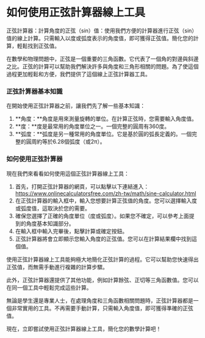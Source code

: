 如何使用正弦計算器線上工具
=============

正弦計算器：計算角度的正弦（sin）值：使用我們方便的計算器進行正弦（sin）值的線上計算。只需輸入以度或弧度表示的角度值，即可獲得正弦值。簡化您的計算，輕鬆找到正弦值。

在數學和物理問題中，正弦是一個重要的三角函數。它代表了一個角的對邊與斜邊之比。正弦的計算可以幫助我們解決許多與角度和三角形相關的問題。為了使這個過程更加輕鬆和方便，我們提供了這個線上正弦計算器工具。

### 正弦計算器基本知識

在開始使用正弦計算器之前，讓我們先了解一些基本知識：

1. **角度：**角度是用來測量旋轉的單位。在計算正弦時，您需要輸入角度值。
2. **度：**度是最常用的角度單位之一。一個完整的圓周有360度。
3. **弧度：**弧度是另一種常用的角度單位。它是基於圓的弧長定義的。一個完整的圓周約等於6.28個弧度（或2π）。

### 如何使用正弦計算器

現在我們來看看如何使用這個正弦計算器線上工具：

1. 首先，打開正弦計算器的網頁，可以點擊以下連結進入：<https://www.onlinecalculatorsfree.com/zh-tw/math/sine-calculator.html>
2. 在正弦計算器的輸入框中，輸入您想要計算正弦值的角度。您可以選擇輸入度或弧度值，這取決於您的需要。
3. 確保您選擇了正確的角度單位（度或弧度）。如果您不確定，可以參考上面提到的角度基本知識部分。
4. 在輸入框中輸入完畢後，點擊計算或確定按鈕。
5. 正弦計算器將會立即顯示您輸入角度的正弦值。您可以在計算結果欄中找到這個值。

使用正弦計算器線上工具能夠極大地簡化正弦計算的過程。它可以幫助您快速得出正弦值，而無需手動進行複雜的計算步驟。

此外，正弦計算器還提供了其他功能，例如計算餘弦、正切等三角函數值。您可以在同一個工具中輕鬆完成這些計算。

無論是學生還是專業人士，在處理角度和三角函數相關問題時，正弦計算器都是一個非常實用的工具。不再需要手動計算，只需輸入角度值，即可獲得準確的正弦值。

現在，立即嘗試使用正弦計算器線上工具，簡化您的數學計算吧！